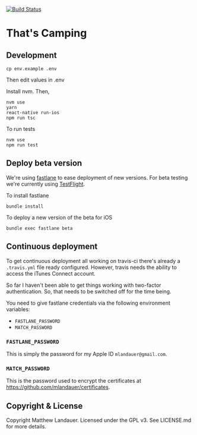 [![Build Status](https://travis-ci.org/mlandauer/thats-camping-react-native.svg?branch=master)](https://travis-ci.org/mlandauer/thats-camping-react-native)

# That's Camping

## Development

```
cp env.example .env
```
Then edit values in .env

Install nvm. Then,

```
nvm use
yarn
react-native run-ios
npm run tsc
```

To run tests

```
nvm use
npm run test
```

## Deploy beta version

We're using [fastlane](https://fastlane.tools/) to ease deployment of new versions. For beta testing we're currently using [TestFlight](https://developer.apple.com/testflight/).

To install fastlane
```
bundle install
```

To deploy a new version of the beta for iOS

```
bundle exec fastlane beta
```

## Continuous deployment

To get continuous deployment all working on travis-ci there's already a `.travis.yml` file ready configured. However, travis needs the ability to access the iTunes Connect account.

So far I haven't been able to get things working with two-factor authentication. So,
that needs to be switched off for the time being.

You need to give fastlane credentials via the following environment variables:
* `FASTLANE_PASSWORD`
* `MATCH_PASSWORD`

### `FASTLANE_PASSWORD`

This is simply the password for my Apple ID `mlandauer@gmail.com`.

### `MATCH_PASSWORD`

This is the password used to encrypt the certificates at https://github.com/mlandauer/certificates.

## Copyright & License

Copyright Matthew Landauer. Licensed under the GPL v3. See LICENSE.md for more details.
